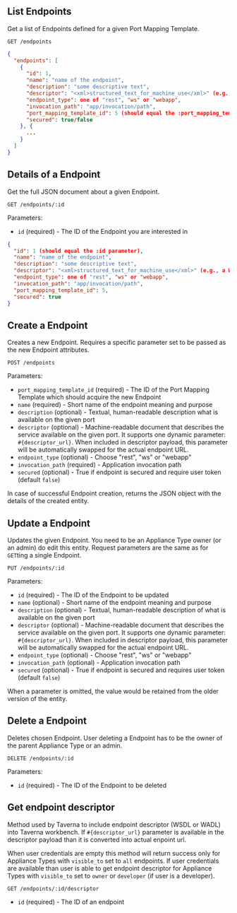 ## List Endpoints

Get a list of Endpoints defined for a given Port Mapping Template.

```
GET /endpoints
```

```json
{
  "endpoints": [
    {
      "id": 1,
      "name": "name of the endpoint",
      "description": "some descriptive text",
      "descriptor": "<xml>structured_text_for_machine_use</xml>" (e.g., a WSDL document),
      "endpoint_type": one of "rest", "ws" or "webapp",
      "invocation_path": "app/invocation/path",
      "port_mapping_template_id": 5 (should equal the :port_mapping_template_id parameter),
      "secured": true/false
    }, {
      ...
    }
  ]
}
```

## Details of a Endpoint

Get the full JSON document about a given Endpoint.

```
GET /endpoints/:id
```

Parameters:

+ `id` (required) - The ID of the Endpoint you are interested in

```json
{
  "id": 1 (should equal the :id parameter),
  "name": "name of the endpoint",
  "description": "some descriptive text",
  "descriptor": "<xml>structured_text_for_machine_use</xml>" (e.g., a WSDL document),
  "endpoint_type": one of "rest", "ws" or "webapp",
  "invocation_path": "app/invocation/path",
  "port_mapping_template_id": 5,
  "secured": true
}
```


## Create a Endpoint

Creates a new Endpoint. Requires a specific parameter set to be passed as the new Endpoint attributes.

```
POST /endpoints
```

Parameters:

+ `port_mapping_template_id` (required) - The ID of the Port Mapping Template which should acquire the new Endpoint
+ `name` (required) - Short name of the endpoint meaning and purpose
+ `description` (optional) - Textual, human-readable description what is available on the given port
+ `descriptor` (optional) - Machine-readable document that describes the service available on the given port. It supports one dynamic parameter: `#{descriptor_url}`. When included in descriptor payload, this parameter will be automatically swapped for the actual endpoint URL.
+ `endpoint_type` (optional) - Choose "rest", "ws" or "webapp"
+ `invocation_path` (required) - Application invocation path
+ `secured` (optional) - True if endpoint is secured and require user token (default `false`)

In case of successful Endpoint creation, returns the JSON object with the details of the created entity.


## Update a Endpoint

Updates the given Endpoint. You need to be an Appliance Type owner (or an admin) do edit this entity.
Request parameters are the same as for `GET`ting a single Endpoint.

```
PUT /endpoints/:id
```

Parameters:

+ `id` (required) - The ID of the Endpoint to be updated
+ `name` (optional) - Short name of the endpoint meaning and purpose
+ `description` (optional) - Textual, human-readable description of what is available on the given port
+ `descriptor` (optional) - Machine-readable document that describes the service available on the given port. It supports one dynamic parameter: `#{descriptor_url}`. When included in descriptor payload, this parameter will be automatically swapped for the actual endpoint URL.
+ `endpoint_type` (optional) - Choose "rest", "ws" or "webapp"
+ `invocation_path` (optional) - Application invocation path
+ `secured` (optional) - True if endpoint is secured and requires user token (default `false`)

When a parameter is omitted, the value would be retained from the older version of the entity.


## Delete a Endpoint

Deletes chosen Endpoint. User deleting a Endpoint has to be the owner of the parent Appliance Type or an admin.

```
DELETE /endpoints/:id
```

Parameters:

+ `id` (required) - The ID of the Endpoint to be deleted

## Get endpoint descriptor

Method used by Taverna to include endpoint descriptor (WSDL or WADL) into Taverna workbench. If `#{descriptor_url}` parameter is available in the descriptor payload than it is converted into actual enpoint url.

When user credentials are empty this method will return success only for Appliance Types with `visible_to` set to `all` endpoints. If user credentials are available than user is able to get endpoint descriptor for Appliance Types with `visible_to` set to `owner` or `developer` (if user is a developer).

```
GET /endpoints/:id/descriptor
```

+ `id` (required) - The ID of an endpoint
